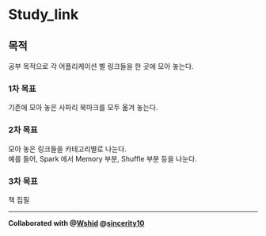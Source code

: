 # Study_link

## 목적 </br>
공부 목적으로 각 어플리케이션 별 링크들을 한 곳에 모아 놓는다. </br>

### 1차 목표 </br>
기존에 모아 놓은 사파리 북마크를 모두 옮겨 놓는다. </br>

### 2차 목표 </br>
모아 놓은 링크들을 카테고리별로 나눈다.</br>
예를 들어, Spark 에서 Memory 부분, Shuffle 부분 등을 나눈다.</br>

### 3차 목표 </br>
책 집필 </br>

------------------------------

**Collaborated with @[Wshid](https://github.com/Wshid) @[sincerity10](https://github.com/sincerity10)**

